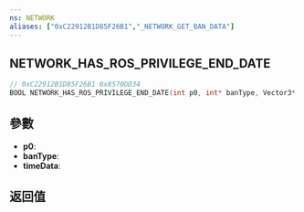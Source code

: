 ```yaml
---
ns: NETWORK
aliases: ["0xC22912B1D85F26B1","_NETWORK_GET_BAN_DATA"]
---
```

## NETWORK_HAS_ROS_PRIVILEGE_END_DATE

```c
// 0xC22912B1D85F26B1 0x8570DD34
BOOL NETWORK_HAS_ROS_PRIVILEGE_END_DATE(int p0, int* banType, Vector3* timeData);
```

## 參數
* **p0**: 
* **banType**: 
* **timeData**: 

## 返回值
